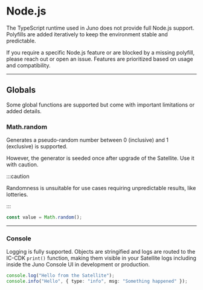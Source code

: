 # Node.js

The TypeScript runtime used in Juno does not provide full Node.js support. Polyfills are added iteratively to keep the environment stable and predictable.

If you require a specific Node.js feature or are blocked by a missing polyfill, please reach out or open an issue. Features are prioritized based on usage and compatibility.

---

## Globals

Some global functions are supported but come with important limitations or added details.

### Math.random

Generates a pseudo-random number between 0 (inclusive) and 1 (exclusive) is supported.

However, the generator is seeded once after upgrade of the Satellite. Use it with caution.

:::caution

Randomness is unsuitable for use cases requiring unpredictable results, like lotteries.

:::

```typescript
const value = Math.random();
```

---

### Console

Logging is fully supported. Objects are stringified and logs are routed to the IC-CDK `print()` function, making them visible in your Satellite logs including inside the Juno Console UI in development or production.

```typescript
console.log("Hello from the Satellite");
console.info("Hello", { type: "info", msg: "Something happened" });
```

